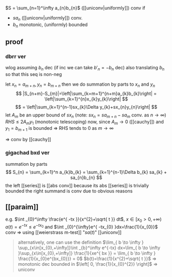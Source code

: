 $S = \sum_{n=1}^\infty a_{n}b_{n}$ ([[uniconv|uniformly]]) conv if
- $sa_{n}$ ([[uniconv|uniformly]]) conv.
- $b_{n}$ monotonic, (uniformly) bounded

## proof
### dbrr ver
wlog assuming $b_{n}$ dec (if inc we can take $b'_{n} = -b_{n}$ dec)
also translating $b_n$ so that this seq is non-neg

let $x_{n}=a_{m+n},y_{n}=b_{m+n}$
then we do summation by parts to $x_{n}$ and $y_{n}$
$$
|S_{n+m}-S_{m}|=\left|\sum_{k=m+1}^{n+m}a_{k}b_{k}\right| = \left|\sum_{k=1}^{n}x_{k}y_{k}\right|
$$
$$
= \left|\sum_{k=1}^{n-1}sx_{k}\Delta y_{k}+sx_{n}y_{n}\right|
$$
let $A_{m}$ be an upper bound of $sx_{n}$
(note: $sx_{n}=sa_{m+n}-sa_{m}$ conv. as $n\to\infty$)
$RHS \leq 2A_{m}y_{1}$ (monotonic telescoping)
now, since $A_{m}\to 0$ ([[cauchy]]) and $y_{1}=b_{m+1}$ is bounded => RHS tends to 0 as $m \to \infty$

=> conv by [[cauchy]]

### gigachad bxd ver
summation by parts
$$
S_{n} = \sum_{k=1}^n a_{k}b_{k} = \sum_{k=1}^{n-1}\Delta b_{k} sa_{k} + sa_{n}b_{n}
$$
the left [[series]] is [[abs conv]] because its abs [[series]] is trivially bounded
the right summand is conv due to obvious reasons

## [[paraim]]
e.g. $\int _{0}^\infty \frac{e^{ -tx }}{x^{2}+\sqrt{ t }} dt$, $x\in[x_{0}>0,+\infty)$
$a(t)=e^{ -tx }\leq e^{ -tx_{0} }$ and $\int _{0}^{\infty}e^{ -tx_{0} }dx=\frac{1}{x_{0}}$ conv => using [[weierstrass m-test]] "$sa(t)$" [[uniconv]]
> alternatively, one can use the definition
$\lim_{ b \to \infty } \sup_{x\in[x_{0},+\infty]}\int _{b}^\infty e^{-tx} dx=\lim_{ b \to \infty }\sup_{x\in[x_{0},+\infty]} \frac{1}{xe^{ bx }} = \lim_{ b \to \infty } \frac{1}{x_{0}e^{bx_{0}}} = 0$
$b(t)=\frac{1}{x^{2}+\sqrt{ t }}$ => monotonic dec bounded in $\left[ 0, \frac{1}{x_{0}^{2}} \right]$
=> uniconv
